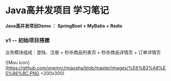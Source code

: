 # Java高并发项目 学习笔记

#### Java高并发项目Demo ： SpringBoot + MyBatis + Redis

### v1 -- 初始项目搭建

业务模块组成：登陆、注册 + 秒杀商品列表页 + 秒杀商品详情页 + 订单详情页

![Mou icon](https://github.com/onemrc/miaosha/blob/master/images/%E6%B3%A8%E5%86%8C.PNG =200x300)